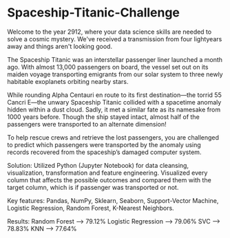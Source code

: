 # Spaceship-Titanic-Challenge
Welcome to the year 2912, where your data science skills are needed to solve a cosmic mystery. We've received a transmission from four lightyears away and things aren't looking good.

The Spaceship Titanic was an interstellar passenger liner launched a month ago. With almost 13,000 passengers on board, the vessel set out on its maiden voyage transporting emigrants from our solar system to three newly habitable exoplanets orbiting nearby stars.

While rounding Alpha Centauri en route to its first destination—the torrid 55 Cancri E—the unwary Spaceship Titanic collided with a spacetime anomaly hidden within a dust cloud. Sadly, it met a similar fate as its namesake from 1000 years before. Though the ship stayed intact, almost half of the passengers were transported to an alternate dimension!

To help rescue crews and retrieve the lost passengers, you are challenged to predict which passengers were transported by the anomaly using records recovered from the spaceship’s damaged computer system.

Solution:
Utilized Python (Jupyter Notebook) for data cleansing, visualization, transformation and feature engineering. 
Visualized every column that affects the possible outcomes and compared them with the target column, which is if passenger was transported or not.

Key features: 
Pandas, NumPy, Sklearn, Seaborn, Support-Vector Machine, Logistic Regression, Random Forest, K-Nearest Neighbors.

Results:
Random Forest --> 79.12%
Logistic Regression --> 79.06%
SVC --> 78.83%
KNN --> 77.64%
